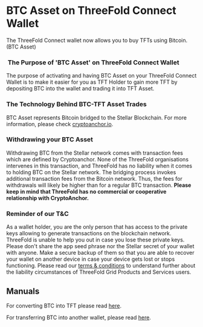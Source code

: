 # BTC Asset on ThreeFold Connect Wallet

The ThreeFold Connect wallet now allows you to buy TFTs using Bitcoin. (BTC Asset)


###  The Purpose of 'BTC Asset' on ThreeFold Connect Wallet

The purpose of activating and having BTC Asset on your ThreeFold Connect Wallet is to make it easier for you as TFT Holder to gain more TFT by depositing BTC into the wallet and trading it into TFT Asset. 

### The Technology Behind BTC-TFT Asset Trades

BTC Asset represents Bitcoin bridged to the Stellar Blockchain. For more information, please check [cryptoanchor.io](https://cryptoanchor.io). 

### Withdrawing your BTC Asset

Withdrawing BTC from the Stellar network comes with transaction fees which are defined by Cryptoanchor. None of the ThreeFold organisations intervenes in this transaction, and ThreeFold has no liability when it comes to holding BTC on the Stellar network. 
The bridging process invokes additional transaction fees from the Bitcoin network. Thus, the fees for withdrawals will likely be higher than for a regular BTC transaction. **Please keep in mind that ThreeFold has no commercial or cooperative relationship with CryptoAnchor.**

### Reminder of our T&C

As a wallet holder, you are the only person that has access to the private keys allowing to generate transactions on the blockchain network. ThreeFold is unable to help you out in case you lose these private keys. Please don't share the app seed phrase nor the Stellar secret of your wallet with anyone. Make a secure backup of them so that you are able to recover your wallet on another device in case your device gets lost or stops functioning. Please read our [terms & conditions](https://wiki.threefold.io/#/legal__terms_conditions_griduser) to understand further about the liability circumstances of ThreeFold Grid Products and Services users.

## Manuals

For converting BTC into TFT please read [here](threefold_connect_btc). 

For transferring BTC into another wallet, please read [here](btc_withdrawal). 
